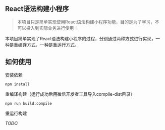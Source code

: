## React语法构建小程序
> 本项目只是简单实现使用React语法构建小程序功能，目的是为了学习，不可以投入到实际业务进行使用！

本项目简单实现了React语法构建小程序的过程，分别通过两种方式进行实现，一种是重编译方式，一种是重运行方式。

## 如何使用
安装依赖

```
npm install
```

重编译构建（运行成功后用微信开发者工具导入compile-dist目录）

```
npm run build:compile
```


重运行构建

*TODO*